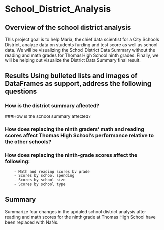 # School_District_Analysis
## Overview of the school district analysis
This project goal is to help Maria, the chief data scientist for a City Schools District, analyze data on students funding and test score as well as school data. We will be visualizing the School District Data Summary without the reading and math grades for Thomas High School ninth grades. Finally, we will be helping out visualize the District Data Summary final result. 
## Results Using bulleted lists and images of DataFrames as support, address the following questions

### How is the district summary affected?
###How is the school summary affected?
### How does replacing the ninth graders’ math and reading scores affect Thomas High School’s performance relative to the other schools?
### How does replacing the ninth-grade scores affect the following:
        - Math and reading scores by grade
        - Scores by school spending
        - Scores by school size
        - Scores by school type
## Summary
Summarize four changes in the updated school district analysis after reading and math scores for the ninth grade at Thomas High School have been replaced with NaNs.
